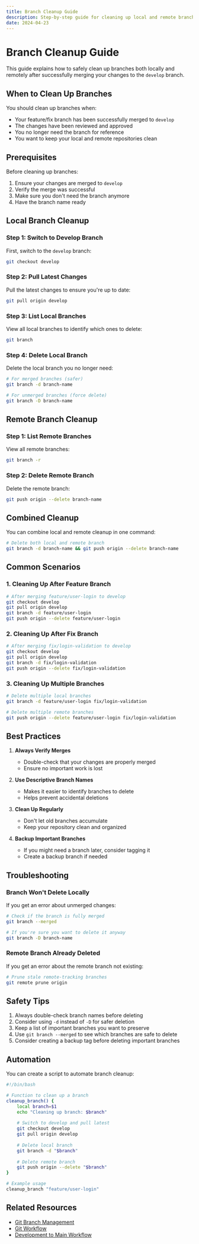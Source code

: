 ```yaml
---
title: Branch Cleanup Guide
description: Step-by-step guide for cleaning up local and remote branches after successful merges
date: 2024-04-23
---
```


# Branch Cleanup Guide

This guide explains how to safely clean up branches both locally and remotely after successfully merging your changes to the `develop` branch.

## When to Clean Up Branches

You should clean up branches when:
- Your feature/fix branch has been successfully merged to `develop`
- The changes have been reviewed and approved
- You no longer need the branch for reference
- You want to keep your local and remote repositories clean

## Prerequisites

Before cleaning up branches:
1. Ensure your changes are merged to `develop`
2. Verify the merge was successful
3. Make sure you don't need the branch anymore
4. Have the branch name ready

## Local Branch Cleanup

### Step 1: Switch to Develop Branch

First, switch to the `develop` branch:

```bash
git checkout develop
```

### Step 2: Pull Latest Changes

Pull the latest changes to ensure you're up to date:

```bash
git pull origin develop
```

### Step 3: List Local Branches

View all local branches to identify which ones to delete:

```bash
git branch
```

### Step 4: Delete Local Branch

Delete the local branch you no longer need:

```bash
# For merged branches (safer)
git branch -d branch-name

# For unmerged branches (force delete)
git branch -D branch-name
```

## Remote Branch Cleanup

### Step 1: List Remote Branches

View all remote branches:

```bash
git branch -r
```

### Step 2: Delete Remote Branch

Delete the remote branch:

```bash
git push origin --delete branch-name
```

## Combined Cleanup

You can combine local and remote cleanup in one command:

```bash
# Delete both local and remote branch
git branch -d branch-name && git push origin --delete branch-name
```

## Common Scenarios

### 1. Cleaning Up After Feature Branch

```bash
# After merging feature/user-login to develop
git checkout develop
git pull origin develop
git branch -d feature/user-login
git push origin --delete feature/user-login
```

### 2. Cleaning Up After Fix Branch

```bash
# After merging fix/login-validation to develop
git checkout develop
git pull origin develop
git branch -d fix/login-validation
git push origin --delete fix/login-validation
```

### 3. Cleaning Up Multiple Branches

```bash
# Delete multiple local branches
git branch -d feature/user-login fix/login-validation

# Delete multiple remote branches
git push origin --delete feature/user-login fix/login-validation
```

## Best Practices

1. **Always Verify Merges**
   - Double-check that your changes are properly merged
   - Ensure no important work is lost

2. **Use Descriptive Branch Names**
   - Makes it easier to identify branches to delete
   - Helps prevent accidental deletions

3. **Clean Up Regularly**
   - Don't let old branches accumulate
   - Keep your repository clean and organized

4. **Backup Important Branches**
   - If you might need a branch later, consider tagging it
   - Create a backup branch if needed

## Troubleshooting

### Branch Won't Delete Locally

If you get an error about unmerged changes:

```bash
# Check if the branch is fully merged
git branch --merged

# If you're sure you want to delete it anyway
git branch -D branch-name
```

### Remote Branch Already Deleted

If you get an error about the remote branch not existing:

```bash
# Prune stale remote-tracking branches
git remote prune origin
```

## Safety Tips

1. Always double-check branch names before deleting
2. Consider using `-d` instead of `-D` for safer deletion
3. Keep a list of important branches you want to preserve
4. Use `git branch --merged` to see which branches are safe to delete
5. Consider creating a backup tag before deleting important branches

## Automation

You can create a script to automate branch cleanup:

```bash
#!/bin/bash

# Function to clean up a branch
cleanup_branch() {
    local branch=$1
    echo "Cleaning up branch: $branch"
    
    # Switch to develop and pull latest
    git checkout develop
    git pull origin develop
    
    # Delete local branch
    git branch -d "$branch"
    
    # Delete remote branch
    git push origin --delete "$branch"
}

# Example usage
cleanup_branch "feature/user-login"
```

## Related Resources

- [Git Branch Management](./git-branch-management.md)
- [Git Workflow](./git-workflow.md)
- [Development to Main Workflow](./development-to-main-workflow.md) 